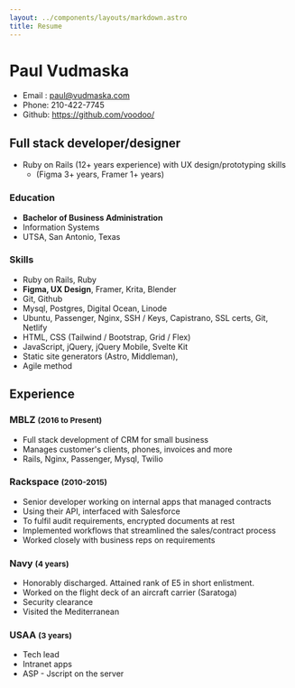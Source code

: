 ```yaml
---
layout: ../components/layouts/markdown.astro
title: Resume
---
```


<div class="flex">
<h1>Paul Vudmaska</h1>

- Email : paul@vudmaska.com
- Phone: 210-422-7745
- Github: https://github.com/voodoo/

</div>


## Full stack developer/designer

- Ruby on Rails (12+ years experience) with UX design/prototyping skills 
  - (Figma 3+ years, Framer 1+ years)

### Education
- **Bachelor of Business Administration**
- Information Systems
- UTSA, San Antonio, Texas

### Skills
- Ruby on Rails, Ruby
- **Figma, UX Design**, Framer, Krita, Blender
- Git, Github
- Mysql, Postgres, Digital Ocean, Linode
- Ubuntu, Passenger, Nginx, SSH / Keys, Capistrano, SSL certs, Git, Netlify
- HTML, CSS (Tailwind / Bootstrap, Grid / Flex)
- JavaScript, jQuery, jQuery Mobile, Svelte Kit
- Static site generators (Astro, Middleman),
- Agile method

## Experience

### MBLZ <small>(2016 to Present)</small>
- Full stack development of CRM for small business
- Manages customer's clients, phones, invoices and more
- Rails, Nginx, Passenger, Mysql, Twilio

### Rackspace <small>(2010-2015)</small>

- Senior developer working on internal apps that managed contracts
- Using their API, interfaced with Salesforce
- To fulfil audit requirements, encrypted documents at rest
- Implemented workflows that streamlined the sales/contract process
- Worked closely with business reps on requirements


### Navy <small>(4 years)</small>
- Honorably discharged. Attained rank of E5 in short enlistment.
- Worked on the flight deck of an aircraft carrier (Saratoga)
- Security clearance
- Visited the Mediterranean

### USAA <small>(3 years)</small>
- Tech lead
- Intranet apps
- ASP - Jscript on the server


